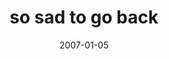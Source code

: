 ---
layout: base.njk
title : 'so sad to go back' 
view_title : 'so sad to go back' 
year : '2007' 
date : '2007-01-05' 
img_file : '/drawing/sosadtogoback.png' 
html_file : 'sosadtogoback' 
next_html : 'ourlifeisabouttochangeforever.html' 
year_order : '8' 
permalink : "title/{{html_file}}.html"
---